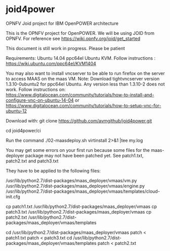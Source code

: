 # joid4power
OPNFV Joid project for IBM OpenPOWER architecture

This is the OPNFV project for OpenPOWER. We will be using JOID from OPNFV.
For reference see https://wiki.opnfv.org/joid/get_started

This document is still work in progress. Please be patient

Requirements:
Ubuntu 14.04 ppc64el
Ubuntu KVM. Follow instructions : https://wiki.ubuntu.com/ppc64el/KVM1404

You may also want to install vncserver to be able to run firefox on 
the server to access MAAS on the maas VM.
Note: Download tightvncserver version 1.3.10-0ubuntu2 for ppc64el Ubuntu. 
Any version less than 1.3.10-2 does not work.
Follow instructions on:
https://www.digitalocean.com/community/tutorials/how-to-install-and-configure-vnc-on-ubuntu-14-04 or https://www.digitalocean.com/community/tutorials/how-to-setup-vnc-for-ubuntu-12

Download with:
git clone https://github.com/avmgithub/joid4power.git

cd joid4power/ci

Run the command
./02-maasdeploy.sh  virtinstall 2>&1 |tee my.log

You may get some errors on your first run because some files for the 
maas-deployer package may not have been patched yet.  See patch1.txt,
patch2.txt and patch3.txt

They have to be applied to the following files:

/usr/lib/python2.7/dist-packages/maas_deployer/vmaas/vm.py 
/usr/lib/python2.7/dist-packages/maas_deployer/vmaas/engine.py 
/usr/lib/python2.7/dist-packages/maas_deployer/vmaas/templates/cloud-init.cfg

cp patch1.txt /usr/lib/python2.7/dist-packages/maas_deployer/vmaas
cp patch3.txt /usr/lib/python2.7/dist-packages/maas_deployer/vmaas
cp patch2.txt /usr/lib/python2.7/dist-packages/maas_deployer/vmaas/templates

cd /usr/lib/python2.7/dist-packages/maas_deployer/vmaas
patch < patch1.txt
patch < patch3.txt
cd /usr/lib/python2.7/dist-packages/maas_deployer/vmaas/templates
patch < patch2.txt

